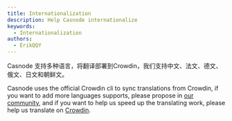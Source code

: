 ```yaml
---
title: Internationalization
description: Help Casnode internationalize
keywords:
  - Internationalization
authors:
  - ErikQQY
---
```


Casnode 支持多种语言，将翻译部署到Crowdin，我们支持中文、法文、德文、俄文、日文和朝鲜文。

Casnode uses the official Crowdin cli to sync translations from Crowdin, if you want to add more languages supports, please propose in [our community](https://github.com/casbin/casnode), and if you want to help us speed up the translating work, please help us translate on [Crowdin](https://crowdin.com/project/casnode).
